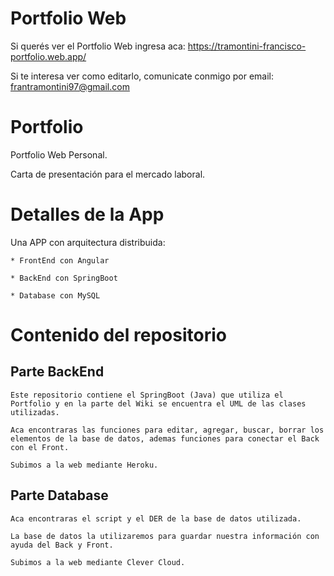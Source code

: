 # Portfolio Web

  Si querés ver el Portfolio Web ingresa aca: https://tramontini-francisco-portfolio.web.app/
  
  Si te interesa ver como editarlo, comunicate conmigo por email: frantramontini97@gmail.com

# Portfolio

  Portfolio Web Personal. 
  
  Carta de presentación para el mercado laboral.

# Detalles de la App

  Una APP con arquitectura distribuida:

    * FrontEnd con Angular
  
    * BackEnd con SpringBoot
  
    * Database con MySQL 
  
# Contenido del repositorio

  ## Parte BackEnd
  
    Este repositorio contiene el SpringBoot (Java) que utiliza el Portfolio y en la parte del Wiki se encuentra el UML de las clases utilizadas.
    
    Aca encontraras las funciones para editar, agregar, buscar, borrar los elementos de la base de datos, ademas funciones para conectar el Back 
    con el Front.
    
    Subimos a la web mediante Heroku.
  
  ## Parte Database
  
    Aca encontraras el script y el DER de la base de datos utilizada.
    
    La base de datos la utilizaremos para guardar nuestra información con ayuda del Back y Front.
    
    Subimos a la web mediante Clever Cloud.
